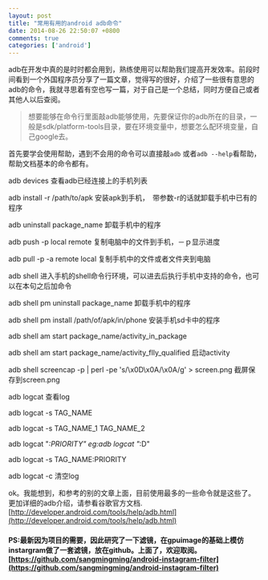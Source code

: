 ```yaml
---
layout: post
title: "常用有用的android adb命令"
date: 2014-08-26 22:50:07 +0800
comments: true
categories: ['android']
---
```


adb在开发中真的是时时都会用到，熟练使用可以帮助我们提高开发效率。前段时间看到一个外国程序员分享了一篇文章，觉得写的很好，介绍了一些很有意思的adb的命令，我就寻思着有空也写一篇，对于自己是一个总结，同时方便自己或者其他人以后查阅。

> 想要能够在命令行里面敲adb能够使用，先要保证你的adb所在的目录，一般是sdk/platform-tools目录，要在环境变量中，想要怎么配环境变量，自己google去。


首先要学会使用帮助，遇到不会用的命令可以直接敲`adb` 或者`adb --help`看帮助，帮助文档基本的命令都有。

<!--more-->

adb devices 查看adb已经连接上的手机列表

adb install -r /path/to/apk  安装apk到手机，　带参数-r的话就卸载手机中已有的程序

adb uninstall package_name 卸载手机中的程序

adb push -p local remote  复制电脑中的文件到手机，－ｐ显示进度

adb pull -p -a remote local 复制手机中的文件或者文件夹到电脑

adb shell 进入手机的shell命令行环境，可以进去后执行手机中支持的命令，也可以在本句之后加命令

adb shell pm uninstall package_name 卸载手机中的程序

adb shell pm install /path/of/apk/in/phone 安装手机sd卡中的程序

adb shell am start package_name/activity_in_package

adb shell am start package_name/activity_flly_qualified 启动activity 

adb shell screencap -p | perl -pe 's/\x0D\x0A/\x0A/g' > screen.png  截屏保存到screen.png

adb logcat 查看log

adb logcat -s TAG_NAME

adb logcat -s TAG_NAME_1 TAG_NAME_2

adb logcat "*:PRIORITY"  eg:adb logcat "*:D"

adb logcat -s TAG_NAME:PRIORITY

adb logcat -c 清空log


ok。我能想到，和参考的别的文章上面，目前使用最多的一些命令就是这些了。更加详细的adb介绍，请参看谷歌官方文档.[http://developer.android.com/tools/help/adb.html](http://developer.android.com/tools/help/adb.html)


#### PS:最新因为项目的需要，因此研究了一下滤镜，在gpuimage的基础上模仿instargram做了一套滤镜，放在github。上面了，欢迎取阅。[https://github.com/sangmingming/android-instagram-filter](https://github.com/sangmingming/android-instagram-filter)